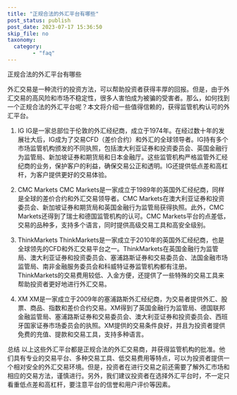 ```yaml
---
title: "正规合法的外汇平台有哪些"
post_status: publish
post_date: 2023-07-17 15:36:50
skip_file: no
taxonomy:
  category:
        - "faq"
---
```


正规合法的外汇平台有哪些

外汇交易是一种流行的投资方法，可以帮助投资者获得丰厚的回报。但是，由于外汇交易的高风险和市场不稳定性，很多人害怕成为被骗的受害者。那么，如何找到一个正规合法的外汇平台呢？本文将介绍一些值得信赖的，获得监管机构认可的外汇平台。

1. IG IG是一家总部位于伦敦的外汇经纪商，成立于1974年。在经过数十年的发展壮大后，IG成为了交易CFD（差价合约）和外汇的全球领导者。IG持有多个市场监管机构颁发的不同执照，包括澳大利亚证券和投资委员会、英国金融行为监管局、新加坡证券和期货局和日本金融厅。这些监管机构严格监管外汇经纪商的业务，保护客户的利益，确保交易公正和透明。IG还提供低点差和高杠杆，为客户提供更好的交易体验。

2. CMC Markets CMC Markets是一家成立于1989年的英国外汇经纪商，同样是全球的差价合约和外汇交易领导者。CMC Markets在澳大利亚证券和投资委员会、新加坡证券和期货局和英国金融行为监管局获得执照。此外，CMC Markets还得到了瑞士和德国监管机构的认可。CMC Markets平台的点差低，交易的品种多，支持多个语言，同时提供高级交易工具和高安全级别。

3. ThinkMarkets ThinkMarkets是一家成立于2010年的英国外汇经纪商，也是全球领先的CFD和外汇交易平台之一。ThinkMarkets在英国金融行为监管局、澳大利亚证券和投资委员会、塞浦路斯证券和交易委员会、法国金融市场监管局、南非金融服务委员会和科威特证券监管机构都有注册。ThinkMarkets的交易费用较低、入金方便，还提供了一些特殊的交易工具来帮助投资者更好地进行外汇交易。

4. XM XM是一家成立于2009年的塞浦路斯外汇经纪商，为交易者提供外汇、股票、商品、指数和差价合约交易。XM得到了英国金融行为监管局、德国联邦金融监管局、塞浦路斯证券和交易委员会、澳大利亚证券和投资委员会、西班牙国家证券市场委员会的执照。XM提供的交易条件良好，并且为投资者提供免费的充值、提款和交易工具，支持多种语言。

总结 以上这些外汇平台都是正规合法的外汇交易商，并获得监管机构的批准。他们具有专业的交易平台、多种交易工具、低交易费用等特点，可以为投资者提供一个相对安全的外汇交易环境。但是，投资者在进行交易之前还需要了解外汇市场和相应的交易方法，谨慎进行。另外，我们建议投资者在选择外汇平台时，不一定只看重低点差和高杠杆，要注意平台的信誉和用户评价等因素。
